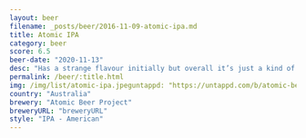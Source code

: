 ```yaml
---
layout: beer
filename: _posts/beer/2016-11-09-atomic-ipa.md
title: Atomic IPA
category: beer
score: 6.5
beer-date: "2020-11-13"
desc: "Has a strange flavour initially but overall it’s just a kind of mid ground IPA"
permalink: /beer/:title.html
img: /img/list/atomic-ipa.jpeguntappd: "https://untappd.com/b/atomic-beer-project-atomic-ipa/3933305"
country: "Australia"
brewery: "Atomic Beer Project"
breweryURL: "breweryURL"
style: "IPA - American"
---
```

